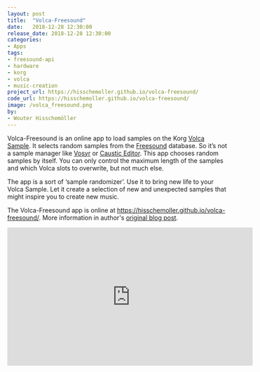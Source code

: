 ```yaml
---
layout: post
title:  "Volca-Freesound"
date:   2018-12-28 12:30:00
release_date: 2018-12-28 12:30:00
categories: 
- Apps
tags: 
- freesound-api
- hardware
- korg
- volca
- music-creation
project_url: https://hisschemoller.github.io/volca-freesound/
code_url: https://hisschemoller.github.io/volca-freesound/
image: /volca_freesound.png
by: 
- Wouter Hisschemöller
---
```


Volca-Freesound is an online app to load samples on the Korg [Volca Sample](http://www.korg.com/us/products/dj/volca_sample/).
It selects random samples from the [Freesound](https://freesound.org) database. So it’s not a sample manager like [Vosyr](https://www.frederikson-labs.com/) or [Caustic Editor](http://www.singlecellsoftware.com/cevs). This app chooses random samples by itself. You can only control the maximum length of the samples and which Volca slots to overwrite, but not much else.

The app is a sort of ‘sample randomizer’. Use it to bring new life to your Volca Sample. Let it create a selection of new and unexpected samples that might inspire you to create new music.

The Volca-Freesound app is online at
https://hisschemoller.github.io/volca-freesound/. More information in author's [original blog post](https://www.hisschemoller.com/blog/2018/volca-freesound/).


<iframe width="560" height="315" src="https://www.youtube.com/watch?v=Pz5x5eEtuTM" frameborder="0" allowfullscreen></iframe>
